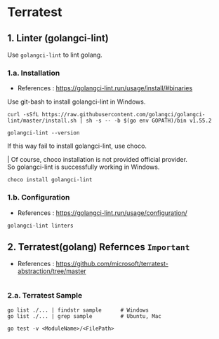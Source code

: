 # Terratest


## 1. Linter (golangci-lint)

Use `golangci-lint` to lint golang.

### 1.a. Installation

- References : https://golangci-lint.run/usage/install/#binaries

Use git-bash to install golangci-lint in Windows.

```shell
curl -sSfL https://raw.githubusercontent.com/golangci/golangci-lint/master/install.sh | sh -s -- -b $(go env GOPATH)/bin v1.55.2

golangci-lint --version
```

If this way fail to install golangci-lint, use choco.

| Of course, choco installation is not provided official provider. <br> So golangci-lint is successfully working in Windows.

```shell
choco install golangci-lint
```

### 1.b. Configuration

- References : https://golangci-lint.run/usage/configuration/

```shell
golangci-lint linters
```

## 2. Terratest(golang) Refernces `Important`

- References : https://github.com/microsoft/terratest-abstraction/tree/master

```shell

```

### 2.a. Terratest Sample

```shell
go list ./... | findstr sample      # Windows
go list ./... | grep sample         # Ubuntu, Mac

go test -v <ModuleName>/<FilePath>
```
